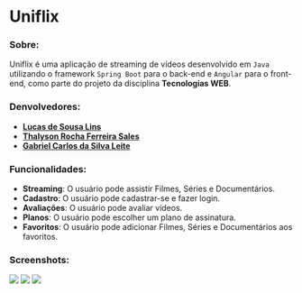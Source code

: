 # Uniflix

### Sobre:
Uniflix é uma aplicação de streaming de vídeos desenvolvido em `Java` utilizando o framework `Spring Boot` para o back-end e `Angular` para o front-end, como parte do projeto da disciplina **Tecnologias WEB**.

### Denvolvedores:
- [**Lucas de Sousa Lins**](https://github.com/LucasLins/)
- [**Thalyson Rocha Ferreira Sales**](https://github.com/ThalysonRocha)
- [**Gabriel Carlos da Silva Leite**](https://github.com/gabrielcarlossl)

### Funcionalidades:
- **Streaming**: O usuário pode assistir Filmes, Séries e Documentários.
- **Cadastro**: O usuário pode cadastrar-se e fazer login.
- **Avaliações**: O usuário pode avaliar vídeos.
- **Planos**: O usuário pode escolher um plano de assinatura.
- **Favoritos**: O usuário pode adicionar Filmes, Séries e Documentários aos favoritos.

### Screenshots:
![](https://cdn.discordapp.com/attachments/876298824082153517/980655503283748894/unknown.png)
![](https://cdn.discordapp.com/attachments/876298824082153517/980655727163093033/unknown.png)
![](https://cdn.discordapp.com/attachments/876298824082153517/980659866437845012/unknown.png)